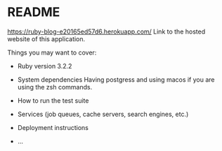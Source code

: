 # README

https://ruby-blog-e20165ed57d6.herokuapp.com/
Link to the hosted website of this application.

Things you may want to cover:

- Ruby version
  3.2.2

- System dependencies
  Having postgress and using macos if you are using the zsh commands.

- How to run the test suite

- Services (job queues, cache servers, search engines, etc.)

- Deployment instructions

- ...
